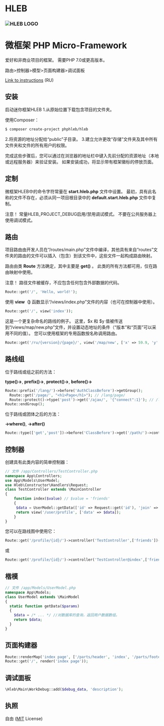 # HLEB
### ![HLEB LOGO](https://phphleb.ru/logo.gif)
# 微框架 PHP Micro-Framework

爱好和非商业项目的框架。 需要PHP 7.0或更高版本。

路由>控制器>模型>页面构建器>调试面板

[Link to instructions](https://phphleb.ru/ru/v1/) (RU)

安装
-----------------------------------
启动迷你框架HLEB
1.从原始位置下载包含项目的文件夹。

使用Composer：
```html
$ composer create-project phphleb/hleb
```
2.将资源的地址分配给“public”子目录。
3.建立允许更改“存储”文件夹及其中所有文件夹和文件的所有用户的权限。

完成这些步骤后，您可以通过在浏览器的地址栏中键入先前分配的资源地址（本地或远程服务器）来验证安装。 如果安装成功，将显示带有框架徽标的停放页面。

定制
-----------------------------------
微框架HLEB中的命令字符常量在 **start.hleb.php** 文件中设置。 最初，具有此名称的文件不存在，必须从同一项目根目录中的 **default.start.hleb.php** 文件中复制。

注意！ 常量HLEB_PROJECT_DEBUG启用/禁用调试模式。 不要在公共服务器上使用调试模式。


路由
-----------------------------------
项目路由由开发人员在“/routes/main.php”文件中编译，其他具有来自“routes”文件夹的路由的文件可以插入（包含）到该文件中，这些文件一起构成路由映射。

路由由类 **Route** 方法确定，其中主要是 **get()** 。 此类的所有方法都可用，仅在路由映射中使用。

注意！ 路径文件被缓存，不应包含任何包含外部数据的代码。

```php
Route::get('/', 'Hello, world!');
```

使用 **view（)** 函数显示“/views/index.php”文件的内容（也可在控制器中使用）。
```php
Route::get('/', view('index'));
```

这是一个更复杂命名的路线的例子。 这里，$x 和 $y 值被传送到“/views/map/new.php”文件，并设置动态地址的条件（“版本”和“页面”可以采用不同的值）。 您可以使用框架的专用函数按名称调用路由。
```php
Route::get('/ru/{version}/{page}/', view('/map/new', ['x' => 59.9, 'y' => 30.3]))->where(['version' => '[a-z0-9]+', 'page' => '[a-z]+'])->name('RouteName');

```
路线组
-----------------------------------

位于路线或组之前的方法：

**type()->**, **prefix()->**, **protect()->**, **before()->**

```php
Route::prefix('/lang/')->before('AuthClassBefore')->getGroup();
  Route::get('/page/', "<h1>Page</h1>"); // /lang/page/
  Route::protect()->type('post')->get('/ajax/', '{"connect":1}'); // /lang/ajax/
Route::endGroup();
```
位于路线或团体之后的方法：

**->where()**, **->after()**

```php
Route::type(['get','post'])->before('ClassBefore')->get('/path/')->controller('ClassController')->after('ClassAfter');

```

控制器
-----------------------------------
创建具有此类内容的简单控制器：
```php
// 文件 /app/Controllers/TestController.php
namespace App\Controllers;
use App\Models\UserModel;
use Hleb\Constructor\Handlers\Request;
class TestController extends \MainController
{
    function index($value) // $value = 'friends'
    {
     $data = UserModel::getData(['id' => Request::get('id'), 'join' => $value]);
     return view('/user/profile', ['data' => $data]);
    }
}
```
您可以在路线图中使用它：

```php
Route::get('/profile/{id}/')->controller('TestController',['friends'])->where(['id' => '[0-9]+']);
```  
或

```php
Route::get('/profile/{id}/')->controller('TestController@index',['friends'])->where(['id' => '[0-9]+']);
``` 


楷模
-----------------------------------
 ```php
// 文件 /app/Models/UserModel.php
namespace App\Models;
class UserModel extends \MainModel
{
   static function getData($params)
   {
     $data = /* ... */ //对数据库的查询，返回用户数据数组。
     return $data;
   }
}
```

页面构建器
-----------------------------------
```php
Route::renderMap('index page', ['/parts/header', 'index', '/parts/footer']);
Route::get('/', render('index page'));
```

调试面板
-----------------------------------
```php
\Hleb\Main\WorkDebug::add($debug_data, 'description');
```

执照
-----------------------------------
自由 ([MIT](https://github.com/phphleb/hleb/blob/master/LICENSE) License) 



